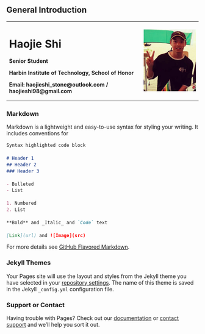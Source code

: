 ## General Introduction

<table border="0">
  <tr>
    <td width="70%">
      <h1>Haojie Shi</h1>
      <p><b>Senior Student</b></p>
      <p><b>Harbin Institute of Technology, School of Honor</b></p>
      <p><b>Email: haojieshi_stone@outlook.com / haojieshi98@gmail.com</b></p>
    </td>
    <td width="30%">
      <img src="/selfphoto.jpg" width="100%">
    </td>
  </tr>
</table>

### Markdown

Markdown is a lightweight and easy-to-use syntax for styling your writing. It includes conventions for

```markdown
Syntax highlighted code block

# Header 1
## Header 2
### Header 3

- Bulleted
- List

1. Numbered
2. List

**Bold** and _Italic_ and `Code` text

[Link](url) and ![Image](src)
```

For more details see [GitHub Flavored Markdown](https://guides.github.com/features/mastering-markdown/).

### Jekyll Themes

Your Pages site will use the layout and styles from the Jekyll theme you have selected in your [repository settings](https://github.com/HaojieSHI98/Haojie-SHI/settings). The name of this theme is saved in the Jekyll `_config.yml` configuration file.

### Support or Contact

Having trouble with Pages? Check out our [documentation](https://help.github.com/categories/github-pages-basics/) or [contact support](https://github.com/contact) and we’ll help you sort it out.
